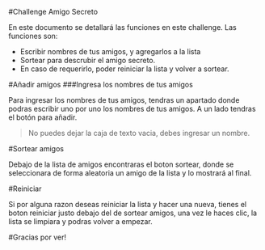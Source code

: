 #Challenge Amigo Secreto
<p>
En este documento se detallará las funciones en este challenge.
Las funciones son:
</p>

- Escribir nombres de tus amigos, y agregarlos a la lista
- Sortear para descrubir el amigo secreto.
- En caso de requerirlo, poder reiniciar la lista y volver a sortear.

#Añadir amigos
###Ingresa los nombres de tus amigos
<p>
Para ingresar los nombres de tus amigos, tendras un apartado donde podras escribir uno por uno los nombres de tus amigos. A un lado tendras el botón para añadir.
</p>

> No puedes dejar la caja de texto vacia, debes ingresar un nombre.

#Sortear amigos
<p>
Debajo de la lista de amigos encontraras el boton sortear, donde se seleccionara de forma aleatoria un amigo de la lista y lo mostrará al final.
</p>
#Reiniciar
<p>
Si por alguna razon deseas reiniciar la lista y hacer una nueva, tienes el boton reiniciar justo debajo del de sortear amigos, una vez le haces clic, la lista se limpiara y podras volver a empezar.
</p>
#Gracias por ver!
